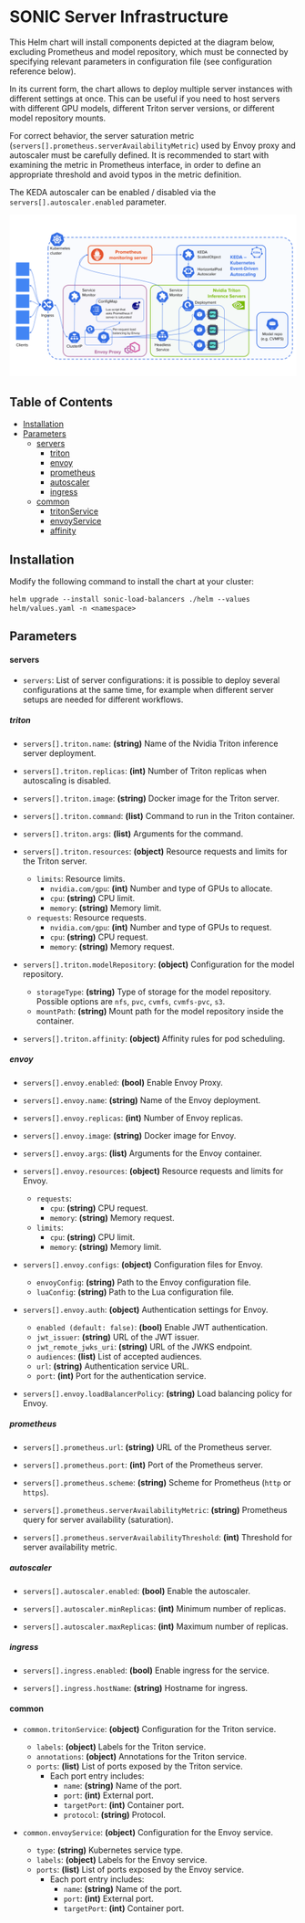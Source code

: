 # SONIC Server Infrastructure

This Helm chart will install components depicted at the diagram below, excluding Prometheus and model repository, which must be connected by specifying relevant parameters in configuration file (see configuration reference below).

In its current form, the chart allows to deploy multiple server instances with different settings at once. This can be useful if you need to host servers with different GPU models, different Triton server versions, or different model repository mounts. 

For correct behavior, the server saturation metric (`servers[].prometheus.serverAvailabilityMetric`) used by Envoy proxy and autoscaler must be carefully defined.
It is recommended to start with examining the metric in Prometheus interface, in order to
define an appropriate threshold and avoid typos in the metric definition.

The KEDA autoscaler can be enabled / disabled via the `servers[].autoscaler.enabled` parameter.

![diagram](docs/img/diagram.svg "SONIC Server Infrastructure")

## Table of Contents

- [Installation](#installation)
- [Parameters](#parameters)
    - [servers](#servers)
        - [triton](#triton)
        - [envoy](#envoy)
        - [prometheus](#prometheus)
        - [autoscaler](#autoscaler)
        - [ingress](#ingress)
    - [common](#common)
        - [tritonService](#tritonservice)
        - [envoyService](#envoyservice)
        - [affinity](#affinity)


## Installation

Modify the following command to install the chart at your cluster:

```shell
helm upgrade --install sonic-load-balancers ./helm --values helm/values.yaml -n <namespace>
```

## Parameters

#### servers

- `servers`: List of server configurations: it is possible to deploy several configurations at the same time, for example when different server setups are needed for different workflows.

##### triton

- `servers[].triton.name`: **(string)** Name of the Nvidia Triton inference server deployment.

- `servers[].triton.replicas`: **(int)** Number of Triton replicas when autoscaling is disabled.

- `servers[].triton.image`: **(string)** Docker image for the Triton server.

- `servers[].triton.command`: **(list)** Command to run in the Triton container.

- `servers[].triton.args`: **(list)** Arguments for the command.

- `servers[].triton.resources`: **(object)** Resource requests and limits for the Triton server.
  - `limits`: Resource limits.
    - `nvidia.com/gpu`: **(int)** Number and type of GPUs to allocate.
    - `cpu`: **(string)** CPU limit.
    - `memory`: **(string)** Memory limit.
  - `requests`: Resource requests.
    - `nvidia.com/gpu`: **(int)** Number and type of GPUs to request.
    - `cpu`: **(string)** CPU request.
    - `memory`: **(string)** Memory request.

- `servers[].triton.modelRepository`: **(object)** Configuration for the model repository.
  - `storageType`: **(string)** Type of storage for the model repository. Possible options are `nfs`, `pvc`, `cvmfs`, `cvmfs-pvc`, `s3`. 
  - `mountPath`: **(string)** Mount path for the model repository inside the container.

- `servers[].triton.affinity`: **(object)** Affinity rules for pod scheduling.

##### envoy

- `servers[].envoy.enabled`: **(bool)** Enable Envoy Proxy.

- `servers[].envoy.name`: **(string)** Name of the Envoy deployment.

- `servers[].envoy.replicas`: **(int)** Number of Envoy replicas.

- `servers[].envoy.image`: **(string)** Docker image for Envoy.

- `servers[].envoy.args`: **(list)** Arguments for the Envoy container.

- `servers[].envoy.resources`: **(object)** Resource requests and limits for Envoy.
  - `requests`:
    - `cpu`: **(string)** CPU request.
    - `memory`: **(string)** Memory request.
  - `limits`:
    - `cpu`: **(string)** CPU limit.
    - `memory`: **(string)** Memory limit.

- `servers[].envoy.configs`: **(object)** Configuration files for Envoy.
  - `envoyConfig`: **(string)** Path to the Envoy configuration file.
  - `luaConfig`: **(string)** Path to the Lua configuration file.

- `servers[].envoy.auth`: **(object)** Authentication settings for Envoy.
  - `enabled (default: false)`: **(bool)** Enable JWT authentication.
  - `jwt_issuer`: **(string)** URL of the JWT issuer.
  - `jwt_remote_jwks_uri`: **(string)** URL of the JWKS endpoint.
  - `audiences`: **(list)** List of accepted audiences.
  - `url`: **(string)** Authentication service URL.
  - `port`: **(int)** Port for the authentication service.

- `servers[].envoy.loadBalancerPolicy`: **(string)** Load balancing policy for Envoy.

##### prometheus

- `servers[].prometheus.url`: **(string)** URL of the Prometheus server.

- `servers[].prometheus.port`: **(int)** Port of the Prometheus server.

- `servers[].prometheus.scheme`: **(string)** Scheme for Prometheus (`http` or `https`).

- `servers[].prometheus.serverAvailabilityMetric`: **(string)** Prometheus query for server availability (saturation).

- `servers[].prometheus.serverAvailabilityThreshold`: **(int)** Threshold for server availability metric.

##### autoscaler

- `servers[].autoscaler.enabled`: **(bool)** Enable the autoscaler.

- `servers[].autoscaler.minReplicas`: **(int)** Minimum number of replicas.

- `servers[].autoscaler.maxReplicas`: **(int)** Maximum number of replicas.

##### ingress

- `servers[].ingress.enabled`: **(bool)** Enable ingress for the service.

- `servers[].ingress.hostName`: **(string)** Hostname for ingress.

#### common

- `common.tritonService`: **(object)** Configuration for the Triton service.
  - `labels`: **(object)** Labels for the Triton service.
  - `annotations`: **(object)** Annotations for the Triton service.
  - `ports`: **(list)** List of ports exposed by the Triton service.
    - Each port entry includes:
      - `name`: **(string)** Name of the port.
      - `port`: **(int)** External port.
      - `targetPort`: **(int)** Container port.
      - `protocol`: **(string)** Protocol.

- `common.envoyService`: **(object)** Configuration for the Envoy service.
  - `type`: **(string)** Kubernetes service type.
  - `labels`: **(object)** Labels for the Envoy service.
  - `ports`: **(list)** List of ports exposed by the Envoy service.
    - Each port entry includes:
      - `name`: **(string)** Name of the port.
      - `port`: **(int)** External port.
      - `targetPort`: **(int)** Container port.
